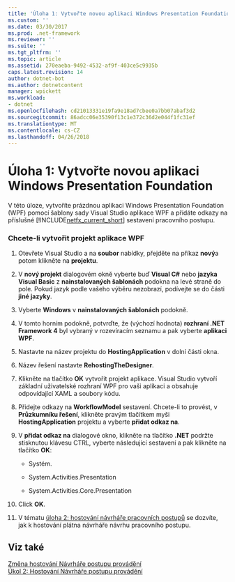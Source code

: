 ```yaml
---
title: 'Úloha 1: Vytvořte novou aplikaci Windows Presentation Foundation'
ms.custom: ''
ms.date: 03/30/2017
ms.prod: .net-framework
ms.reviewer: ''
ms.suite: ''
ms.tgt_pltfrm: ''
ms.topic: article
ms.assetid: 270eaeba-9492-4532-af9f-403ce5c9935b
caps.latest.revision: 14
author: dotnet-bot
ms.author: dotnetcontent
manager: wpickett
ms.workload:
- dotnet
ms.openlocfilehash: cd21013331e19fa9e18ad7cbee0a7bb07abaf3d2
ms.sourcegitcommit: 86adcc06e35390f13c1e372c36d2e044f1fc31ef
ms.translationtype: MT
ms.contentlocale: cs-CZ
ms.lasthandoff: 04/26/2018
---
```

# <a name="task-1-create-a-new-windows-presentation-foundation-application"></a>Úloha 1: Vytvořte novou aplikaci Windows Presentation Foundation
V této úloze, vytvoříte prázdnou aplikaci Windows Presentation Foundation (WPF) pomocí šablony sady Visual Studio aplikace WPF a přidáte odkazy na příslušné [!INCLUDE[netfx_current_short](../../../includes/netfx-current-short-md.md)] sestavení pracovního postupu.  
  
### <a name="to-create-the-wpf-application-project"></a>Chcete-li vytvořit projekt aplikace WPF  
  
1.  Otevřete Visual Studio a na **soubor** nabídky, přejděte na příkaz **nový**a potom klikněte na **projektu**.  
  
2.  V **nový projekt** dialogovém okně vyberte buď **Visual C#** nebo **jazyka Visual Basic** z **nainstalovaných šablonách** podokna na levé straně do pole. Pokud jazyk podle vašeho výběru nezobrazí, podívejte se do části **jiné jazyky**.  
  
3.  Vyberte **Windows** v **nainstalovaných šablonách** podokně.  
  
4.  V tomto horním podokně, potvrďte, že (výchozí hodnota) **rozhraní .NET Framework 4** byl vybraný v rozevíracím seznamu a pak vyberte **aplikaci WPF**.  
  
5.  Nastavte na název projektu do **HostingApplication** v dolní části okna.  
  
6.  Název řešení nastavte **RehostingTheDesigner**.  
  
7.  Klikněte na tlačítko **OK** vytvořit projekt aplikace. Visual Studio vytvoří základní uživatelské rozhraní WPF pro vaši aplikaci a obsahuje odpovídající XAML a soubory kódu.  
  
8.  Přidejte odkazy na **WorkflowModel** sestavení. Chcete-li to provést, v **Průzkumníku řešení**, klikněte pravým tlačítkem myši **HostingApplication** projektu a vyberte **přidat odkaz na**.  
  
9. V **přidat odkaz na** dialogové okno, klikněte na tlačítko **.NET** podržte stisknutou klávesu CTRL, vyberte následující sestavení a pak klikněte na tlačítko **OK**:  
  
    -   Systém.  
  
    -   System.Activities.Presentation  
  
    -   System.Activities.Core.Presentation  
  
10. Click **OK**.  
  
11. V tématu [úloha 2: hostování návrháře pracovních postupů](../../../docs/framework/windows-workflow-foundation/task-2-host-the-workflow-designer.md) se dozvíte, jak k hostování plátna návrháře návrhu pracovního postupu.  
  
## <a name="see-also"></a>Viz také  
 [Změna hostování Návrháře postupu provádění](../../../docs/framework/windows-workflow-foundation/rehosting-the-workflow-designer.md)  
 [Úkol 2: Hostování Návrháře postupu provádění](../../../docs/framework/windows-workflow-foundation/task-2-host-the-workflow-designer.md)

